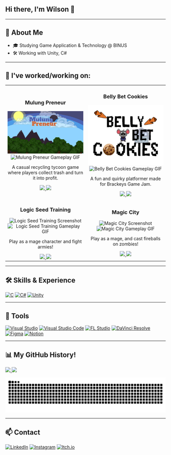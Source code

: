## Hi there, I'm Wilson 👋  

---

## 🚀 About Me 
- 🎓 Studying Game Application & Technology @ BINUS
- 🛠️ Working with Unity, C#

---

## 📂 I've worked/working on:

<table>
  <tr>
    <td width="50%" align="center">
      <h3>Mulung Preneur</h3>
      <img src="https://github.com/wi1wil/wi1wil/raw/main/MulungPreneur.png" style="width:400px;height:auto;" alt="Mulung Preneur Screenshot"/>
      <br/>
      <img src="https://github.com/wi1wil/MulungPreneur/raw/main/demo.gif" style="width:300px;height:auto;" alt="Mulung Preneur Gameplay GIF"/>
      <p>
        A casual recycling tycoon game where players collect trash and turn it into profit.  
      </p>
      <a href="https://github.com/wi1wil/MulungPreneur">
        <img src="https://img.shields.io/badge/READ%20MORE-orange?style=for-the-badge" />
      </a>
      <a href="https://itch.io">
        <img src="https://img.shields.io/badge/Play%20on%20Itch.io-FA5C5C?style=for-the-badge&logo=itch.io&logoColor=white" />
      </a>
    </td>
    <td width="50%" align="center">
      <h3>Belly Bet Cookies</h3>
      <img src="https://github.com/wi1wil/wi1wil/raw/main/BellyBetCookies.png" style="width:400px;height:auto;" alt="Belly Bet Cookies Screenshot"/>
      <br/>
      <img src="https://github.com/wi1wil/brackeys-gamejam/raw/main/demo.gif" style="width:300px;height:auto;" alt="Belly Bet Cookies Gameplay GIF"/>
      <p>
        A fun and quirky platformer made for Brackeys Game Jam.  
      </p>
      <a href="https://github.com/wi1wil/brackeys-gamejam">
        <img src="https://img.shields.io/badge/READ%20MORE-orange?style=for-the-badge" />
      </a>
      <a href="https://itch.io">
        <img src="https://img.shields.io/badge/Play%20on%20Itch.io-FA5C5C?style=for-the-badge&logo=itch.io&logoColor=white" />
      </a>
    </td>
  </tr>

  <tr>
    <td width="50%" align="center">
      <h3>Logic Seed Training</h3>
      <img src="https://github.com/wi1wil/LST/raw/main/screenshot.png" style="width:400px;height:auto;" alt="Logic Seed Training Screenshot"/>
      <br/>
      <img src="https://github.com/wi1wil/LST/raw/main/demo.gif" style="width:300px;height:auto;" alt="Logic Seed Training Gameplay GIF"/>
      <p>
        Play as a mage character and fight armies!
      </p>
      <a href="https://github.com/wi1wil/LST">
        <img src="https://img.shields.io/badge/READ%20MORE-orange?style=for-the-badge" />
      </a>
      <a href="https://itch.io">
        <img src="https://img.shields.io/badge/Play%20on%20Itch.io-FA5C5C?style=for-the-badge&logo=itch.io&logoColor=white" />
      </a>
    </td>
    <td width="50%" align="center">
      <h3>Magic City</h3>
      <img src="https://github.com/wi1wil/MagicCity/raw/main/screenshot.png" style="width:400px;height:auto;" alt="Magic City Screenshot"/>
      <br/>
      <img src="https://github.com/wi1wil/MagicCity/raw/main/demo.gif" style="width:300px;height:auto;" alt="Magic City Gameplay GIF"/>
      <p>
        Play as a mage, and cast fireballs on zombies!
      </p>
      <a href="https://github.com/wi1wil/MagicCity">
        <img src="https://img.shields.io/badge/READ%20MORE-orange?style=for-the-badge" />
      </a>
      <a href="https://itch.io">
        <img src="https://img.shields.io/badge/Play%20on%20Itch.io-FA5C5C?style=for-the-badge&logo=itch.io&logoColor=white" />
      </a>
    </td>
  </tr>
</table>

---

## 🛠️ Skills & Experience
[![C](https://img.shields.io/badge/C-00599C?style=for-the-badge&logo=c&logoColor=white)](https://en.wikipedia.org/wiki/C_(programming_language)) 
[![C#](https://custom-icon-badges.demolab.com/badge/C%23-239120.svg?logo=cs&logoColor=white&style=for-the-badge)](https://learn.microsoft.com/en-us/dotnet/csharp/) 
[![Unity](https://img.shields.io/badge/Unity-100000?style=for-the-badge&logo=unity&logoColor=white)](https://unity.com/)

---

## 🔧 Tools
[![Visual Studio](https://custom-icon-badges.demolab.com/badge/Visual%20Studio-5C2D91.svg?logo=visualstudio&logoColor=white&style=for-the-badge)](https://visualstudio.microsoft.com/)
[![Visual Studio Code](https://custom-icon-badges.demolab.com/badge/Visual%20Studio%20Code-0078d7.svg?logo=visualstudiocode&logoColor=white&style=for-the-badge)](https://code.visualstudio.com/)
[![FL Studio](https://custom-icon-badges.demolab.com/badge/FL%20Studio-20232A.svg?logo=flstudio&logoColor=FF6F00&style=for-the-badge)](https://www.image-line.com/)
[![DaVinci Resolve](https://custom-icon-badges.demolab.com/badge/DaVinci%20Resolve-233A51.svg?logo=davinci-resolve&logoColor=white&style=for-the-badge)](https://www.blackmagicdesign.com/products/davinciresolve)
[![Figma](https://custom-icon-badges.demolab.com/badge/Figma-F24E1E.svg?logo=figma&logoColor=white&style=for-the-badge)](https://www.figma.com/)
[![Notion](https://custom-icon-badges.demolab.com/badge/Notion-000000.svg?logo=notion&logoColor=white&style=for-the-badge)](https://www.notion.so/)

---



## 📊 My GitHub History!
<a href="https://github.com/anuraghazra/github-readme-stats">
  <img height="180em" src="https://github-readme-stats.vercel.app/api?username=wi1wil&show_icons=true&theme=tokyonight&hide_border=true&count_private=true" />
</a>
<a href="https://github.com/anuraghazra/github-readme-stats">
  <img height="180em" src="https://github-readme-stats.vercel.app/api/top-langs/?username=wi1wil&layout=compact&theme=tokyonight&hide_border=true" />
</a>

![GitHub Snake](https://raw.githubusercontent.com/wi1wil/wi1wil/output/github-contribution-grid-snake.svg)

---

## 📫 Contact  
[![LinkedIn](https://custom-icon-badges.demolab.com/badge/LinkedIn-0A66C2?logo=linkedin-white&logoColor=fff)](#)
[![Instagram](https://img.shields.io/badge/Instagram-%23E4405F.svg?logo=Instagram&logoColor=white)](#)
[![Itch.io](https://img.shields.io/badge/itch.io-%23FF0B34.svg?logo=Itch.io&logoColor=white)](#)
